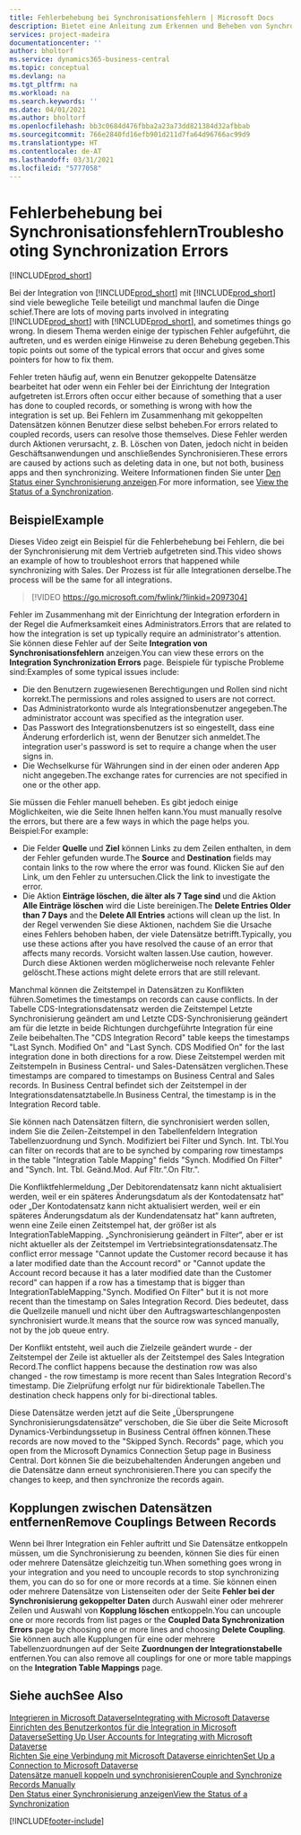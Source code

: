 ```yaml
---
title: Fehlerbehebung bei Synchronisationsfehlern | Microsoft Docs
description: Bietet eine Anleitung zum Erkennen und Beheben von Synchronisationsfehlern.
services: project-madeira
documentationcenter: ''
author: bholtorf
ms.service: dynamics365-business-central
ms.topic: conceptual
ms.devlang: na
ms.tgt_pltfrm: na
ms.workload: na
ms.search.keywords: ''
ms.date: 04/01/2021
ms.author: bholtorf
ms.openlocfilehash: bb3c0684d476fbba2a23a73dd821384d32afbbab
ms.sourcegitcommit: 766e2840fd16efb901d211d7fa64d96766ac99d9
ms.translationtype: HT
ms.contentlocale: de-AT
ms.lasthandoff: 03/31/2021
ms.locfileid: "5777058"
---
```

# <a name="troubleshooting-synchronization-errors"></a><span data-ttu-id="36253-103">Fehlerbehebung bei Synchronisationsfehlern</span><span class="sxs-lookup"><span data-stu-id="36253-103">Troubleshooting Synchronization Errors</span></span>
[!INCLUDE[prod_short](includes/cc_data_platform_banner.md)]

<span data-ttu-id="36253-104">Bei der Integration von [!INCLUDE[prod_short](includes/prod_short.md)] mit [!INCLUDE[prod_short](includes/cds_long_md.md)] sind viele bewegliche Teile beteiligt und manchmal laufen die Dinge schief.</span><span class="sxs-lookup"><span data-stu-id="36253-104">There are lots of moving parts involved in integrating [!INCLUDE[prod_short](includes/prod_short.md)] with [!INCLUDE[prod_short](includes/cds_long_md.md)], and sometimes things go wrong.</span></span> <span data-ttu-id="36253-105">In diesem Thema werden einige der typischen Fehler aufgeführt, die auftreten, und es werden einige Hinweise zu deren Behebung gegeben.</span><span class="sxs-lookup"><span data-stu-id="36253-105">This topic points out some of the typical errors that occur and gives some pointers for how to fix them.</span></span>

<span data-ttu-id="36253-106">Fehler treten häufig auf, wenn ein Benutzer gekoppelte Datensätze bearbeitet hat oder wenn ein Fehler bei der Einrichtung der Integration aufgetreten ist.</span><span class="sxs-lookup"><span data-stu-id="36253-106">Errors often occur either because of something that a user has done to coupled records, or something is wrong with how the integration is set up.</span></span> <span data-ttu-id="36253-107">Bei Fehlern im Zusammenhang mit gekoppelten Datensätzen können Benutzer diese selbst beheben.</span><span class="sxs-lookup"><span data-stu-id="36253-107">For errors related to coupled records, users can resolve those themselves.</span></span> <span data-ttu-id="36253-108">Diese Fehler werden durch Aktionen verursacht, z. B. Löschen von Daten, jedoch nicht in beiden Geschäftsanwendungen und anschließendes Synchronisieren.</span><span class="sxs-lookup"><span data-stu-id="36253-108">These errors are caused by actions such as deleting data in one, but not both, business apps and then synchronizing.</span></span> <span data-ttu-id="36253-109">Weitere Informationen finden Sie unter [Den Status einer Synchronisierung anzeigen](admin-how-to-view-synchronization-status.md).</span><span class="sxs-lookup"><span data-stu-id="36253-109">For more information, see [View the Status of a Synchronization](admin-how-to-view-synchronization-status.md).</span></span>

## <a name="example"></a><span data-ttu-id="36253-110">Beispiel</span><span class="sxs-lookup"><span data-stu-id="36253-110">Example</span></span>
<span data-ttu-id="36253-111">Dieses Video zeigt ein Beispiel für die Fehlerbehebung bei Fehlern, die bei der Synchronisierung mit dem Vertrieb aufgetreten sind.</span><span class="sxs-lookup"><span data-stu-id="36253-111">This video shows an example of how to troubleshoot errors that happened while synchronizing with Sales.</span></span> <span data-ttu-id="36253-112">Der Prozess ist für alle Integrationen derselbe.</span><span class="sxs-lookup"><span data-stu-id="36253-112">The process will be the same for all integrations.</span></span> 

> [!VIDEO https://go.microsoft.com/fwlink/?linkid=2097304]

<span data-ttu-id="36253-113">Fehler im Zusammenhang mit der Einrichtung der Integration erfordern in der Regel die Aufmerksamkeit eines Administrators.</span><span class="sxs-lookup"><span data-stu-id="36253-113">Errors that are related to how the integration is set up typically require an administrator's attention.</span></span> <span data-ttu-id="36253-114">Sie können diese Fehler auf der Seite **Integration von Synchronisationsfehlern** anzeigen.</span><span class="sxs-lookup"><span data-stu-id="36253-114">You can view these errors on the **Integration Synchronization Errors** page.</span></span> <span data-ttu-id="36253-115">Beispiele für typische Probleme sind:</span><span class="sxs-lookup"><span data-stu-id="36253-115">Examples of some typical issues include:</span></span>  
  
* <span data-ttu-id="36253-116">Die den Benutzern zugewiesenen Berechtigungen und Rollen sind nicht korrekt.</span><span class="sxs-lookup"><span data-stu-id="36253-116">The permissions and roles assigned to users are not correct.</span></span>  
* <span data-ttu-id="36253-117">Das Administratorkonto wurde als Integrationsbenutzer angegeben.</span><span class="sxs-lookup"><span data-stu-id="36253-117">The administrator account was specified as the integration user.</span></span>  
* <span data-ttu-id="36253-118">Das Passwort des Integrationsbenutzers ist so eingestellt, dass eine Änderung erforderlich ist, wenn der Benutzer sich anmeldet.</span><span class="sxs-lookup"><span data-stu-id="36253-118">The integration user's password is set to require a change when the user signs in.</span></span>  
* <span data-ttu-id="36253-119">Die Wechselkurse für Währungen sind in der einen oder anderen App nicht angegeben.</span><span class="sxs-lookup"><span data-stu-id="36253-119">The exchange rates for currencies are not specified in one or the other app.</span></span>  
  
<span data-ttu-id="36253-120">Sie müssen die Fehler manuell beheben. Es gibt jedoch einige Möglichkeiten, wie die Seite Ihnen helfen kann.</span><span class="sxs-lookup"><span data-stu-id="36253-120">You must manually resolve the errors, but there are a few ways in which the page helps you.</span></span> <span data-ttu-id="36253-121">Beispiel:</span><span class="sxs-lookup"><span data-stu-id="36253-121">For example:</span></span>  

* <span data-ttu-id="36253-122">Die Felder **Quelle** und **Ziel** können Links zu dem Zeilen enthalten, in dem der Fehler gefunden wurde.</span><span class="sxs-lookup"><span data-stu-id="36253-122">The **Source** and **Destination** fields may contain links to the row where the error was found.</span></span> <span data-ttu-id="36253-123">Klicken Sie auf den Link, um den Fehler zu untersuchen.</span><span class="sxs-lookup"><span data-stu-id="36253-123">Click the link to investigate the error.</span></span>  
* <span data-ttu-id="36253-124">Die Aktion **Einträge löschen, die älter als 7 Tage sind** und die Aktion **Alle Einträge löschen** wird die Liste bereinigen.</span><span class="sxs-lookup"><span data-stu-id="36253-124">The **Delete Entries Older than 7 Days** and the **Delete All Entries** actions will clean up the list.</span></span> <span data-ttu-id="36253-125">In der Regel verwenden Sie diese Aktionen, nachdem Sie die Ursache eines Fehlers behoben haben, der viele Datensätze betrifft.</span><span class="sxs-lookup"><span data-stu-id="36253-125">Typically, you use these actions after you have resolved the cause of an error that affects many records.</span></span> <span data-ttu-id="36253-126">Vorsicht walten lassen.</span><span class="sxs-lookup"><span data-stu-id="36253-126">Use caution, however.</span></span> <span data-ttu-id="36253-127">Durch diese Aktionen werden möglicherweise noch relevante Fehler gelöscht.</span><span class="sxs-lookup"><span data-stu-id="36253-127">These actions might delete errors that are still relevant.</span></span>

<span data-ttu-id="36253-128">Manchmal können die Zeitstempel in Datensätzen zu Konflikten führen.</span><span class="sxs-lookup"><span data-stu-id="36253-128">Sometimes the timestamps on records can cause conflicts.</span></span> <span data-ttu-id="36253-129">In der Tabelle CDS-Integrationsdatensatz werden die Zeitstempel Letzte Synchronisierung geändert am und Letzte CDS-Synchronisierung geändert am für die letzte in beide Richtungen durchgeführte Integration für eine Zeile beibehalten.</span><span class="sxs-lookup"><span data-stu-id="36253-129">The "CDS Integration Record" table keeps the timestamps "Last Synch. Modified On" and "Last Synch. CDS Modified On" for the last integration done in both directions for a row.</span></span> <span data-ttu-id="36253-130">Diese Zeitstempel werden mit Zeitstempeln in Business Central- und Sales-Datensätzen verglichen.</span><span class="sxs-lookup"><span data-stu-id="36253-130">These timestamps are compared to timestamps on Business Central and Sales records.</span></span> <span data-ttu-id="36253-131">In Business Central befindet sich der Zeitstempel in der Integrationsdatensatztabelle.</span><span class="sxs-lookup"><span data-stu-id="36253-131">In Business Central, the timestamp is in the Integration Record table.</span></span>

<span data-ttu-id="36253-132">Sie können nach Datensätzen filtern, die synchronisiert werden sollen, indem Sie die Zeilen-Zeitstempel in den Tabellenfeldern Integration Tabellenzuordnung und Synch. Modifiziert bei Filter und Synch. Int. Tbl.</span><span class="sxs-lookup"><span data-stu-id="36253-132">You can filter on records that are to be synched by comparing row timestamps in the table "Integration Table Mapping" fields "Synch. Modified On Filter" and "Synch. Int. Tbl.</span></span> <span data-ttu-id="36253-133">Geänd.</span><span class="sxs-lookup"><span data-stu-id="36253-133">Mod.</span></span> <span data-ttu-id="36253-134">Auf Fltr.“.</span><span class="sxs-lookup"><span data-stu-id="36253-134">On Fltr.".</span></span>

<span data-ttu-id="36253-135">Die Konfliktfehlermeldung „Der Debitorendatensatz kann nicht aktualisiert werden, weil er ein späteres Änderungsdatum als der Kontodatensatz hat“ oder „Der Kontodatensatz kann nicht aktualisiert werden, weil er ein späteres Änderungsdatum als der Kundendatensatz hat“ kann auftreten, wenn eine Zeile einen Zeitstempel hat, der größer ist als IntegrationTableMapping. „Synchronisierung geändert in Filter“, aber er ist nicht aktueller als der Zeitstempel im Vertriebsintegrationsdatensatz.</span><span class="sxs-lookup"><span data-stu-id="36253-135">The conflict error message "Cannot update the Customer record because it has a later modified date than the Account record" or "Cannot update the Account record because it has a later modified date than the Customer record" can happen if a row has a timestamp that is bigger than IntegrationTableMapping."Synch. Modified On Filter" but it is not more recent than the timestamp on Sales Integration Record.</span></span> <span data-ttu-id="36253-136">Dies bedeutet, dass die Quellzeile manuell und nicht über den Auftragswarteschlangenposten synchronisiert wurde.</span><span class="sxs-lookup"><span data-stu-id="36253-136">It means that the source row was synced manually, not by the job queue entry.</span></span> 

<span data-ttu-id="36253-137">Der Konflikt entsteht, weil auch die Zielzeile geändert wurde - der Zeitstempel der Zeile ist aktueller als der Zeitstempel des Sales Integration Record.</span><span class="sxs-lookup"><span data-stu-id="36253-137">The conflict happens because the destination row was also changed  - the row timestamp is more recent than Sales Integration Record's timestamp.</span></span> <span data-ttu-id="36253-138">Die Zielprüfung erfolgt nur für bidirektionale Tabellen.</span><span class="sxs-lookup"><span data-stu-id="36253-138">The destination check happens only for bi-directional tables.</span></span> 

<span data-ttu-id="36253-139">Diese Datensätze werden jetzt auf die Seite „Übersprungene Synchronisierungsdatensätze“ verschoben, die Sie über die Seite Microsoft Dynamics-Verbindungssetup in Business Central öffnen können.</span><span class="sxs-lookup"><span data-stu-id="36253-139">These records are now moved to the "Skipped Synch. Records" page, which you open from the Microsoft Dynamics Connection Setup page in Business Central.</span></span> <span data-ttu-id="36253-140">Dort können Sie die beizubehaltenden Änderungen angeben und die Datensätze dann erneut synchronisieren.</span><span class="sxs-lookup"><span data-stu-id="36253-140">There you can specify the changes to keep, and then synchronize the records again.</span></span>

## <a name="remove-couplings-between-records"></a><span data-ttu-id="36253-141">Kopplungen zwischen Datensätzen entfernen</span><span class="sxs-lookup"><span data-stu-id="36253-141">Remove Couplings Between Records</span></span>
<span data-ttu-id="36253-142">Wenn bei Ihrer Integration ein Fehler auftritt und Sie Datensätze entkoppeln müssen, um die Synchronisierung zu beenden, können Sie dies für einen oder mehrere Datensätze gleichzeitig tun.</span><span class="sxs-lookup"><span data-stu-id="36253-142">When something goes wrong in your integration and you need to uncouple records to stop synchronizing them, you can do so for one or more records at a time.</span></span> <span data-ttu-id="36253-143">Sie können einen oder mehrere Datensätze von Listenseiten oder der Seite **Fehler bei der Synchronisierung gekoppelter Daten** durch Auswahl einer oder mehrerer Zeilen und Auswahl von **Kopplung löschen** entkoppeln.</span><span class="sxs-lookup"><span data-stu-id="36253-143">You can uncouple one or more records from list pages or the **Coupled Data Synchronization Errors** page by choosing one or more lines and choosing **Delete Coupling**.</span></span> <span data-ttu-id="36253-144">Sie können auch alle Kupplungen für eine oder mehrere Tabellenzuordnungen auf der Seite **Zuordnungen der Integrationstabelle** entfernen.</span><span class="sxs-lookup"><span data-stu-id="36253-144">You can also remove all couplings for one or more table mappings on the **Integration Table Mappings** page.</span></span> 

## <a name="see-also"></a><span data-ttu-id="36253-145">Siehe auch</span><span class="sxs-lookup"><span data-stu-id="36253-145">See Also</span></span>
[<span data-ttu-id="36253-146">Integrieren in Microsoft Dataverse</span><span class="sxs-lookup"><span data-stu-id="36253-146">Integrating with Microsoft Dataverse</span></span>](admin-prepare-dynamics-365-for-sales-for-integration.md)  
[<span data-ttu-id="36253-147">Einrichten des Benutzerkontos für die Integration in Microsoft Dataverse</span><span class="sxs-lookup"><span data-stu-id="36253-147">Setting Up User Accounts for Integrating with Microsoft Dataverse</span></span>](admin-setting-up-integration-with-dynamics-sales.md)  
[<span data-ttu-id="36253-148">Richten Sie eine Verbindung mit Microsoft Dataverse einrichten</span><span class="sxs-lookup"><span data-stu-id="36253-148">Set Up a Connection to Microsoft Dataverse</span></span>](admin-how-to-set-up-a-dynamics-crm-connection.md)  
[<span data-ttu-id="36253-149">Datensätze manuell koppeln und synchronisieren</span><span class="sxs-lookup"><span data-stu-id="36253-149">Couple and Synchronize Records Manually</span></span>](admin-how-to-couple-and-synchronize-records-manually.md)  
[<span data-ttu-id="36253-150">Den Status einer Synchronisierung anzeigen</span><span class="sxs-lookup"><span data-stu-id="36253-150">View the Status of a Synchronization</span></span>](admin-how-to-view-synchronization-status.md)  


[!INCLUDE[footer-include](includes/footer-banner.md)]